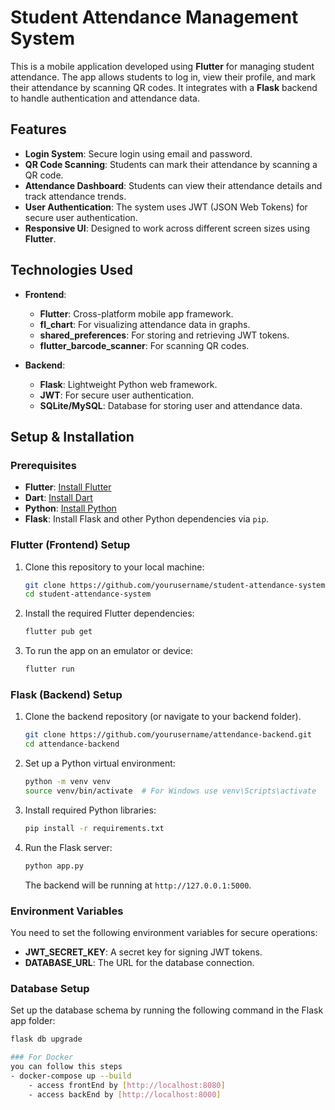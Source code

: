 # Student Attendance Management System

This is a mobile application developed using **Flutter** for managing student attendance. The app allows students to log in, view their profile, and mark their attendance by scanning QR codes. It integrates with a **Flask** backend to handle authentication and attendance data.

## Features
- **Login System**: Secure login using email and password.
- **QR Code Scanning**: Students can mark their attendance by scanning a QR code.
- **Attendance Dashboard**: Students can view their attendance details and track attendance trends.
- **User Authentication**: The system uses JWT (JSON Web Tokens) for secure user authentication.
- **Responsive UI**: Designed to work across different screen sizes using **Flutter**.

## Technologies Used
- **Frontend**: 
  - **Flutter**: Cross-platform mobile app framework.
  - **fl_chart**: For visualizing attendance data in graphs.
  - **shared_preferences**: For storing and retrieving JWT tokens.
  - **flutter_barcode_scanner**: For scanning QR codes.
  
- **Backend**:
  - **Flask**: Lightweight Python web framework.
  - **JWT**: For secure user authentication.
  - **SQLite/MySQL**: Database for storing user and attendance data.

## Setup & Installation

### Prerequisites
- **Flutter**: [Install Flutter](https://flutter.dev/docs/get-started/install)
- **Dart**: [Install Dart](https://dart.dev/get-dart)
- **Python**: [Install Python](https://www.python.org/downloads/)
- **Flask**: Install Flask and other Python dependencies via `pip`.

### Flutter (Frontend) Setup
1. Clone this repository to your local machine:
    ```bash
    git clone https://github.com/yourusername/student-attendance-system.git
    cd student-attendance-system
    ```

2. Install the required Flutter dependencies:
    ```bash
    flutter pub get
    ```

3. To run the app on an emulator or device:
    ```bash
    flutter run
    ```

### Flask (Backend) Setup
1. Clone the backend repository (or navigate to your backend folder).
    ```bash
    git clone https://github.com/yourusername/attendance-backend.git
    cd attendance-backend
    ```

2. Set up a Python virtual environment:
    ```bash
    python -m venv venv
    source venv/bin/activate  # For Windows use venv\Scripts\activate
    ```

3. Install required Python libraries:
    ```bash
    pip install -r requirements.txt
    ```

4. Run the Flask server:
    ```bash
    python app.py
    ```

   The backend will be running at `http://127.0.0.1:5000`.

### Environment Variables
You need to set the following environment variables for secure operations:
- **JWT_SECRET_KEY**: A secret key for signing JWT tokens.
- **DATABASE_URL**: The URL for the database connection.

### Database Setup
Set up the database schema by running the following command in the Flask app folder:
```bash
flask db upgrade

### For Docker 
you can follow this steps
- docker-compose up --build
    - access frontEnd by [http://localhost:8080]
    - access backEnd by [http://localhost:8000]
